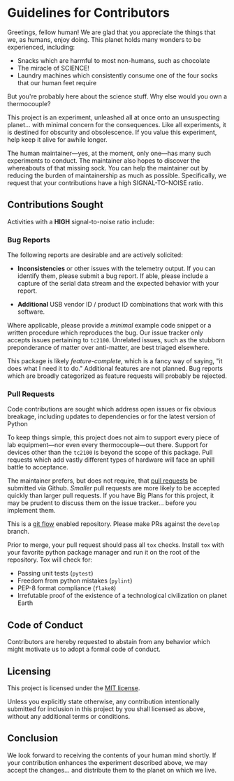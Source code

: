 # Guidelines for Contributors

Greetings, fellow human! We are glad that you appreciate the things that we, as
humans, enjoy doing. This planet holds many wonders to be experienced,
including:

* Snacks which are harmful to most non-humans, such as chocolate
* The miracle of SCIENCE!
* Laundry machines which consistently consume one of the four socks that our
  human feet require

But you're probably here about the science stuff. Why else would you own a
thermocouple?

This project is an experiment, unleashed all at once onto an unsuspecting
planet… with minimal concern for the consequences. Like all experiments, it is
destined for obscurity and obsolescence. If you value this experiment, help keep
it alive for awhile longer.

The human maintainer—yes, at the moment, only one—has many such experiments to
conduct. The maintainer also hopes to discover the whereabouts of that missing
sock. You can help the maintainer out by reducing the burden of maintainership
as much as possible. Specifically, we request that your contributions have a
high SIGNAL-TO-NOISE ratio.

## Contributions Sought

Activities with a **HIGH** signal-to-noise ratio include:

### Bug Reports

The following reports are desirable and are actively solicited:

* **Inconsistencies** or other issues with the telemetry output. If you can
  identify them, please submit a bug report. If able, please include a capture
  of the serial data stream and the expected behavior with your report.

* **Additional** USB vendor ID / product ID combinations that work with this
  software.

Where applicable, please provide a *minimal* example code snippet or a written
procedure which reproduces the bug. Our issue tracker only accepts issues
pertaining to `tc2100`. Unrelated issues, such as the stubborn preponderance of
matter over anti-matter, are best triaged elsewhere.

This package is likely *feature-complete*, which is a fancy way of saying, "it
does what I need it to do." Additional features are not planned. Bug reports
which are broadly categorized as feature requests will probably be rejected.

### Pull Requests

Code contributions are sought which address open issues or fix obvious breakage,
including updates to dependencies or for the latest version of Python

To keep things simple, this project does not aim to support every piece of lab
equipment—nor even every thermocouple—out there. Support for devices other than
the `tc2100` is beyond the scope of this package. Pull requests which add vastly
different types of hardware will face an uphill battle to acceptance.

The maintainer prefers, but does not require, that
[pull requests](https://help.github.com/en/articles/about-pull-requests) be
submitted via Github. *Smaller* pull requests are more likely to be accepted
quickly than larger pull requests. If you have Big Plans for this project, it
may be prudent to discuss them on the issue tracker… before you implement
them.

This is a [git flow](https://danielkummer.github.io/git-flow-cheatsheet/)
enabled repository. Please make PRs against the `develop` branch.

Prior to merge, your pull request should pass all `tox` checks. Install `tox`
with your favorite python package manager and run it on the root of the
repository. Tox will check for:

* Passing unit tests (`pytest`)
* Freedom from python mistakes (`pylint`)
* PEP-8 format compliance (`flake8`)
* Irrefutable proof of the existence of a technological civilization on
  planet Earth

## Code of Conduct

Contributors are hereby requested to abstain from any behavior which might
motivate us to adopt a formal code of conduct.

## Licensing

This project is licensed under the [MIT license](LICENSE).

Unless you explicitly state otherwise, any contribution intentionally submitted
for inclusion in this project by you shall licensed as above, without any
additional terms or conditions.

## Conclusion

We look forward to receiving the contents of your human mind shortly. If your
contribution enhances the experiment described above, we may accept the changes…
and distribute them to the planet on which we live.
